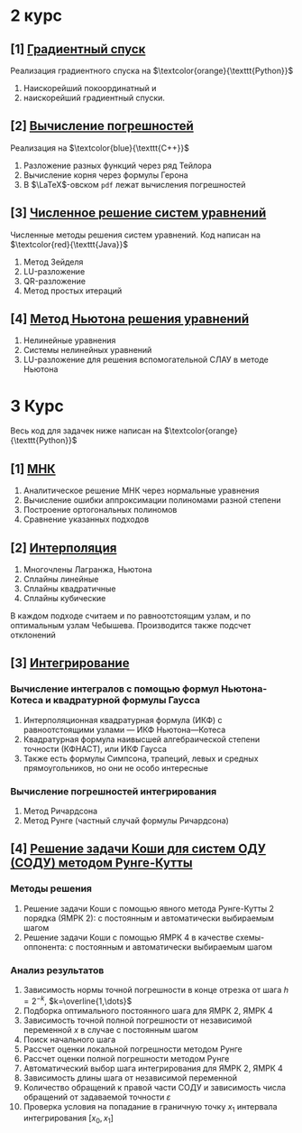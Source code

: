 # 2 курс
## [1] [Градиентный спуск](https://github.com/verse-chorus/NumericalMethodsSPbU/tree/main/GradientDescend)
Реализация градиентного спуска на $\textcolor{orange}{\texttt{Python}}$
1) Наискорейший покоординатный и
2) наискорейший градиентный спуски.
   
## [2] [Вычисление погрешностей](https://github.com/verse-chorus/NumericalMethodsSPbU/tree/main/ErrorRateCalculation)
Реализация на $\textcolor{blue}{\texttt{C++}}$
1) Разложение разных функций через ряд Тейлора
2) Вычисление корня через формулы Герона
3) В $\LaTeX$-овском $\texttt{pdf}$ лежат вычисления погрешностей

## [3] [Численное решение систем уравнений](https://github.com/verse-chorus/NumericalMethodsSPbU/tree/main/SystemsOfEquations)
Численные методы решения систем уравнений. Код написан на $\textcolor{red}{\texttt{Java}}$
1) Метод Зейделя
2) LU-разложение
3) QR-разложение
4) Метод простых итераций

## [4] [Метод Ньютона решения уравнений](https://github.com/verse-chorus/NumericalMethodsSPbU/blob/main/%D0%9D%D1%8C%D1%8E%D1%82%D0%BE%D0%BD.ipynb)
1) Нелинейные уравнения
2) Системы нелинейных уравнений
3) LU-разложение для решения вспомогательной СЛАУ в методе Ньютона

# 3 Курс
Весь код для задачек ниже написан на $\textcolor{orange}{\texttt{Python}}$
## [1] [МНК](https://github.com/verse-chorus/NumericalMethodsSPbU/tree/main/LeastSquaresMethod)
1) Аналитическое решение МНК через нормальные уравнения
2) Вычисление ошибки аппроксимации полиномами разной степени
3) Построение ортогональных полиномов
4) Сравнение указанных подходов

## [2] [Интерполяция](https://github.com/verse-chorus/NumericalMethodsSPbU/tree/main/Interpolation)
1) Многочлены Лагранжа, Ньютона
2) Сплайны линейные
3) Сплайны квадратичные
4) Сплайны кубические

В каждом подходе считаем и по равноотстоящим узлам, и по оптимальным узлам Чебышева. Производится также подсчет отклонений
## [3] [Интегрирование](https://github.com/verse-chorus/NumericalMethodsSPbU/tree/main/IntegralsAndSODE)
### Вычисление интегралов с помощью формул Ньютона-Котеса и квадратурной формулы Гаусса
1) Интерполяционная квадратурная формула (ИКФ) с равноотстоящими узлами — ИКФ Ньютона—Котеса
2) Квадратурная формула наивысшей алгебраической степени точности (КФНАСТ), или ИКФ Гаусса
3) Также есть формулы Симпсона, трапеций, левых и средных прямоугольников, но они не особо интересные

### Вычисление погрешностей интегрирования
1) Метод Ричардсона
2) Метод Рунге (частный случай формулы Ричардсона)

## [4] [Решение задачи Коши для систем ОДУ (СОДУ) методом Рунге-Кутты](https://github.com/verse-chorus/NumericalMethodsSPbU/tree/main/IntegralsAndSODE)
### Методы решения
1) Решение задачи Коши с помощью явного метода Рунге-Кутты 2 порядка (ЯМРК 2): с постоянным и автоматически выбираемым шагом
3) Решение задачи Коши с помощью ЯМРК 4 в качестве схемы-оппонента: с постоянным и автоматически выбираемым шагом 

### Анализ результатов
1) Зависимость нормы точной погрешности в конце отрезка от шага $h=2^{-k}$, $k=\overline{1,\dots}$
2) Подборка оптимального постоянного шага для ЯМРК 2, ЯМРК 4 
3) Зависимость точной полной погрешности от независимой переменной $x$ в случае с постоянным шагом
4) Поиск начального шага
5) Рассчет оценки локальной погрешности методом Рунге
6) Рассчет оценки полной погрешности методом Рунге
7) Автоматический выбор шага интегрирования для ЯМРК 2, ЯМРК 4
8) Зависимость длины шага от независимой переменной
9) Количество обращений к правой части СОДУ и зависимость числа обращений от задаваемой точности $\varepsilon$
10) Проверка условия на попадание в граничную точку $x_1$ интервала интегрирования $[x_0, x_1]$
